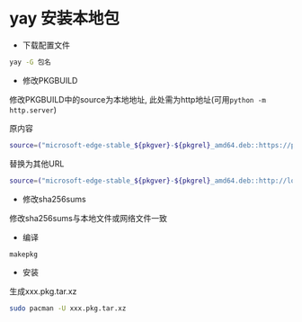 <!--
 * @Description: 
 * @Version: 1.0
 * @Author: DaLao
 * @Email: dalao@xxx.com
 * @Date: 2022-01-17 01:47:56
 * @LastEditors: Li Yuanhao
 * @LastEditTime: 2023-04-09 00:15:31
-->


# yay 安装本地包


- 下载配置文件

```sh
yay -G 包名
```

- 修改PKGBUILD

修改PKGBUILD中的source为本地地址, 此处需为http地址(可用`python -m http.server`)

原内容

```sh
source=("microsoft-edge-stable_${pkgver}-${pkgrel}_amd64.deb::https://packages.microsoft.com/repos/edge/pool/main/m/microsoft-edge-stable/microsoft-edge-stable_${pkgver}-${pkgrel}_amd64.deb")
```

替换为其他URL

```sh
source=("microsoft-edge-stable_${pkgver}-${pkgrel}_amd64.deb::http://localhost:8000/microsoft-edge-stable_96.0.1054.62-1_amd64.deb")
```

- 修改sha256sums

修改sha256sums与本地文件或网络文件一致


- 编译

```sh
makepkg
```

- 安装

生成xxx.pkg.tar.xz

```sh
sudo pacman -U xxx.pkg.tar.xz
```